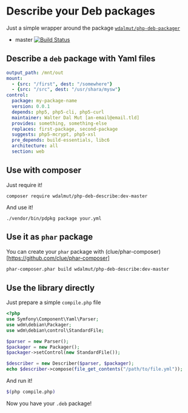 # Describe your Deb packages

Just a simple wrapper around the package
[`wdalmut/php-deb-packager`](https://github.com/wdalmut/php-deb-packager)

 * master [![Build Status](https://travis-ci.org/wdalmut/php-deb-describe.svg?branch=master)](https://travis-ci.org/wdalmut/php-deb-describe)

## Describe a `deb` package with Yaml files

```yml
output_path: /mnt/out
mount:
  - {src: "/first", dest: "/somewhere"}
  - {src: "/src", dest: "/usr/shara/mysw"}
control:
  package: my-package-name
  version: 0.0.1
  depends: php5, php5-cli, php5-curl
  maintainer: Walter Dal Mut [an-email@email.tld]
  provides: something, something-else
  replaces: first-package, second-package
  suggests: php5-mcrypt, php5-xsl
  pre_depends: build-essentials, libc6
  architecture: all
  section: web
```

## Use with composer

Just require it!

```
composer require wdalmut/php-deb-describe:dev-master
```

And use it!

```
./vendor/bin/pdpkg package your.yml
```

## Use it as `phar` package

You can create your `phar` package with (clue/phar-composer)[https://github.com/clue/phar-composer]

```sh
phar-composer.phar build wdalmut/php-deb-describe:dev-master
```

## Use the library directly

Just prepare a simple `compile.php` file

```php
<?php
use Symfony\Component\Yaml\Parser;
use wdm\debian\Packager;
use wdm\debian\control\StandardFile;

$parser = new Parser();
$packager = new Packager();
$packager->setControl(new StandardFile());

$describer = new Describer($parser, $packager);
echo $describer->compose(file_get_contents("/path/to/file.yml"));
```

And run it!

```sh
$(php compile.php)
```

Now you have your `.deb` package!
